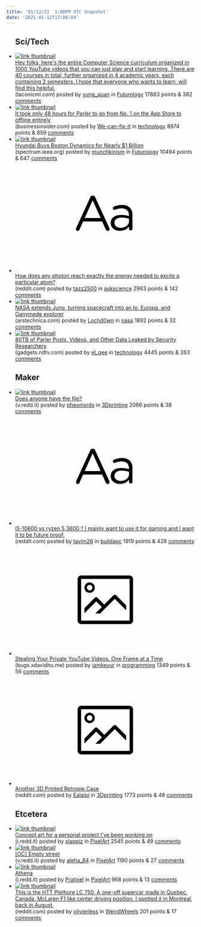 ```yaml
---
title: '01/12/21  1:00PM UTC Snapshot'
date: '2021-01-12T13:00:04'
---
```

<ul>
<h2>Sci/Tech</h2>

<li><a href='https://laconicml.com/computer-science-curriculum-youtube-videos/'><img src='https://b.thumbs.redditmedia.com/UszN0hsCYIxSXz9P5TbGNPg4gUvYX66CBFBdO1BzhuY.jpg' alt='link thumbnail'></a><div><div class='linkTitle'><a href='https://laconicml.com/computer-science-curriculum-youtube-videos/'>Hey folks, here's the entire Computer Science curriculum organized in 1000 YouTube videos that you can just play and start learning. There are 40 courses in total, further organized in 4 academic years, each containing 2 semesters. I hope that everyone who wants to learn, will find this helpful.</a></div>(laconicml.com) posted by <a href='https://www.reddit.com/user/yung_quan'>yung_quan</a> in <a href='https://www.reddit.com/r/Futurology'>Futurology</a> 17883 points & 382 <a href='https://www.reddit.com/r/Futurology/comments/kv7ucv/hey_folks_heres_the_entire_computer_science/'>comments</a></div></li>

<li><a href='https://www.businessinsider.com/parler-topped-app-store-to-offline-after-capitol-siege-2021-1'><img src='https://b.thumbs.redditmedia.com/9UszInqadSXx1D0Ipf-F9PlkfrjNOlTzrHRKQDd_OFA.jpg' alt='link thumbnail'></a><div><div class='linkTitle'><a href='https://www.businessinsider.com/parler-topped-app-store-to-offline-after-capitol-siege-2021-1'>It took only 48 hours for Parler to go from No. 1 on the App Store to offline entirely</a></div>(businessinsider.com) posted by <a href='https://www.reddit.com/user/We-can-fix-it'>We-can-fix-it</a> in <a href='https://www.reddit.com/r/technology'>technology</a> 8974 points & 859 <a href='https://www.reddit.com/r/technology/comments/kv6fim/it_took_only_48_hours_for_parler_to_go_from_no_1/'>comments</a></div></li>

<li><a href='https://spectrum.ieee.org/automaton/robotics/humanoids/hyundai-buys-boston-dynamics'><img src='https://a.thumbs.redditmedia.com/jRmSAbUcDvMkx3dh_HP3YvuRs9-EdQbxt_sR4tRztD0.jpg' alt='link thumbnail'></a><div><div class='linkTitle'><a href='https://spectrum.ieee.org/automaton/robotics/humanoids/hyundai-buys-boston-dynamics'>Hyundai Buys Boston Dynamics for Nearly $1 Billion</a></div>(spectrum.ieee.org) posted by <a href='https://www.reddit.com/user/munchkinism'>munchkinism</a> in <a href='https://www.reddit.com/r/Futurology'>Futurology</a> 10494 points & 647 <a href='https://www.reddit.com/r/Futurology/comments/kv48r2/hyundai_buys_boston_dynamics_for_nearly_1_billion/'>comments</a></div></li>

<li><a href='https://www.reddit.com/r/askscience/comments/kv6f3o/how_does_any_photon_reach_exactly_the_energy/'><svg version='1.1' viewBox='-34 -12 104 64' preserveAspectRatio='xMidYMid slice' xmlns='http://www.w3.org/2000/svg' xmlns:xlink='http://www.w3.org/1999/xlink'>
    <title>text link thumbnail</title>
    <path d='M12.19,8.84a1.45,1.45,0,0,0-1.4-1h-.12a1.46,1.46,0,0,0-1.42,1L1.14,26.56a1.29,1.29,0,0,0-.14.59,1,1,0,0,0,1,1,1.12,1.12,0,0,0,1.08-.77l2.08-4.65h11l2.08,4.59a1.24,1.24,0,0,0,1.12.83,1.08,1.08,0,0,0,1.08-1.08,1.64,1.64,0,0,0-.14-.57ZM6.08,20.71l4.59-10.22,4.6,10.22Z'>
    </path>
    <path d='M32.24,14.78A6.35,6.35,0,0,0,27.6,13.2a11.36,11.36,0,0,0-4.7,1,1,1,0,0,0-.58.89,1,1,0,0,0,.94.92,1.23,1.23,0,0,0,.39-.08,8.87,8.87,0,0,1,3.72-.81c2.7,0,4.28,1.33,4.28,3.92v.5a15.29,15.29,0,0,0-4.42-.61c-3.64,0-6.14,1.61-6.14,4.64v.05c0,2.95,2.7,4.48,5.37,4.48a6.29,6.29,0,0,0,5.19-2.48V26.9a1,1,0,0,0,1,1,1,1,0,0,0,1-1.06V19A5.71,5.71,0,0,0,32.24,14.78Zm-.56,7.7c0,2.28-2.17,3.89-4.81,3.89-1.94,0-3.61-1.06-3.61-2.86v-.06c0-1.8,1.5-3,4.2-3a15.2,15.2,0,0,1,4.22.61Z'>
    </path>
    </svg></a><div><div class='linkTitle'><a href='https://www.reddit.com/r/askscience/comments/kv6f3o/how_does_any_photon_reach_exactly_the_energy/'>How does any photon reach exactly the energy needed to excite a particular atom?</a></div>(reddit.com) posted by <a href='https://www.reddit.com/user/tazz2500'>tazz2500</a> in <a href='https://www.reddit.com/r/askscience'>askscience</a> 2963 points & 142 <a href='https://www.reddit.com/r/askscience/comments/kv6f3o/how_does_any_photon_reach_exactly_the_energy/'>comments</a></div></li>

<li><a href='https://arstechnica.com/science/2021/01/nasa-extends-missions-to-jupiter-and-mars-expect-lots-of-jovian-moon-flybys/'><img src='https://b.thumbs.redditmedia.com/UuZyiy_ofbytO1ko9hCC0UyKkYl4e4mooza8qWZ9PEI.jpg' alt='link thumbnail'></a><div><div class='linkTitle'><a href='https://arstechnica.com/science/2021/01/nasa-extends-missions-to-jupiter-and-mars-expect-lots-of-jovian-moon-flybys/'>NASA extends Juno, turning spacecraft into an Io, Europa, and Ganymede explorer</a></div>(arstechnica.com) posted by <a href='https://www.reddit.com/user/Lochd0wn'>Lochd0wn</a> in <a href='https://www.reddit.com/r/nasa'>nasa</a> 1892 points & 32 <a href='https://www.reddit.com/r/nasa/comments/kv802j/nasa_extends_juno_turning_spacecraft_into_an_io/'>comments</a></div></li>

<li><a href='https://gadgets.ndtv.com/social-networking/news/80tb-parler-posts-photos-videos-leaked-by-security-researchers-law-enforcement-can-use-to-identify-january-6-attackers-2350920'><img src='https://a.thumbs.redditmedia.com/gn67lV4zoTVMRJCeQsZXk2bZcdHzVlaoYPHboWIeiY0.jpg' alt='link thumbnail'></a><div><div class='linkTitle'><a href='https://gadgets.ndtv.com/social-networking/news/80tb-parler-posts-photos-videos-leaked-by-security-researchers-law-enforcement-can-use-to-identify-january-6-attackers-2350920'>80TB of Parler Posts, Videos, and Other Data Leaked by Security Researchers</a></div>(gadgets.ndtv.com) posted by <a href='https://www.reddit.com/user/el_gee'>el_gee</a> in <a href='https://www.reddit.com/r/technology'>technology</a> 4445 points & 263 <a href='https://www.reddit.com/r/technology/comments/kv3yw5/80tb_of_parler_posts_videos_and_other_data_leaked/'>comments</a></div></li>

<h2>Maker</h2>

<li><a href='https://v.redd.it/sazywf89fqa61'><img src='https://a.thumbs.redditmedia.com/sfWkR7pMUg9ceYjoRQ9gQ-zwoBA6-axrJOeIAl2-8m0.jpg' alt='link thumbnail'></a><div><div class='linkTitle'><a href='https://v.redd.it/sazywf89fqa61'>Does anyone have the file?</a></div>(v.redd.it) posted by <a href='https://www.reddit.com/user/pheonixrds'>pheonixrds</a> in <a href='https://www.reddit.com/r/3Dprinting'>3Dprinting</a> 2066 points & 38 <a href='https://www.reddit.com/r/3Dprinting/comments/kv6xvb/does_anyone_have_the_file/'>comments</a></div></li>

<li><a href='https://www.reddit.com/r/buildapc/comments/kv2z21/i510600_vs_ryzen_5_3600_i_mainly_want_to_use_it/'><svg version='1.1' viewBox='-34 -12 104 64' preserveAspectRatio='xMidYMid slice' xmlns='http://www.w3.org/2000/svg' xmlns:xlink='http://www.w3.org/1999/xlink'>
    <title>text link thumbnail</title>
    <path d='M12.19,8.84a1.45,1.45,0,0,0-1.4-1h-.12a1.46,1.46,0,0,0-1.42,1L1.14,26.56a1.29,1.29,0,0,0-.14.59,1,1,0,0,0,1,1,1.12,1.12,0,0,0,1.08-.77l2.08-4.65h11l2.08,4.59a1.24,1.24,0,0,0,1.12.83,1.08,1.08,0,0,0,1.08-1.08,1.64,1.64,0,0,0-.14-.57ZM6.08,20.71l4.59-10.22,4.6,10.22Z'>
    </path>
    <path d='M32.24,14.78A6.35,6.35,0,0,0,27.6,13.2a11.36,11.36,0,0,0-4.7,1,1,1,0,0,0-.58.89,1,1,0,0,0,.94.92,1.23,1.23,0,0,0,.39-.08,8.87,8.87,0,0,1,3.72-.81c2.7,0,4.28,1.33,4.28,3.92v.5a15.29,15.29,0,0,0-4.42-.61c-3.64,0-6.14,1.61-6.14,4.64v.05c0,2.95,2.7,4.48,5.37,4.48a6.29,6.29,0,0,0,5.19-2.48V26.9a1,1,0,0,0,1,1,1,1,0,0,0,1-1.06V19A5.71,5.71,0,0,0,32.24,14.78Zm-.56,7.7c0,2.28-2.17,3.89-4.81,3.89-1.94,0-3.61-1.06-3.61-2.86v-.06c0-1.8,1.5-3,4.2-3a15.2,15.2,0,0,1,4.22.61Z'>
    </path>
    </svg></a><div><div class='linkTitle'><a href='https://www.reddit.com/r/buildapc/comments/kv2z21/i510600_vs_ryzen_5_3600_i_mainly_want_to_use_it/'>i5-10600 vs ryzen 5 3600 ? I mainly want to use it for gaming and I want it to be future proof.</a></div>(reddit.com) posted by <a href='https://www.reddit.com/user/tavim26'>tavim26</a> in <a href='https://www.reddit.com/r/buildapc'>buildapc</a> 1919 points & 428 <a href='https://www.reddit.com/r/buildapc/comments/kv2z21/i510600_vs_ryzen_5_3600_i_mainly_want_to_use_it/'>comments</a></div></li>

<li><a href='https://bugs.xdavidhu.me/google/2021/01/11/stealing-your-private-videos-one-frame-at-a-time/'><svg version='1.1' viewBox='-34 -14 104 64' preserveAspectRatio='xMidYMid meet' xmlns='http://www.w3.org/2000/svg' xmlns:xlink='http://www.w3.org/1999/xlink'>
    <title>link thumbnail</title>
    <path d='M32,4H4A2,2,0,0,0,2,6V30a2,2,0,0,0,2,2H32a2,2,0,0,0,2-2V6A2,2,0,0,0,32,4ZM4,30V6H32V30Z'></path>
    <path d='M8.92,14a3,3,0,1,0-3-3A3,3,0,0,0,8.92,14Zm0-4.6A1.6,1.6,0,1,1,7.33,11,1.6,1.6,0,0,1,8.92,9.41Z'></path>
    <path d='M22.78,15.37l-5.4,5.4-4-4a1,1,0,0,0-1.41,0L5.92,22.9v2.83l6.79-6.79L16,22.18l-3.75,3.75H15l8.45-8.45L30,24V21.18l-5.81-5.81A1,1,0,0,0,22.78,15.37Z'></path>
    </svg></a><div><div class='linkTitle'><a href='https://bugs.xdavidhu.me/google/2021/01/11/stealing-your-private-videos-one-frame-at-a-time/'>Stealing Your Private YouTube Videos, One Frame at a Time</a></div>(bugs.xdavidhu.me) posted by <a href='https://www.reddit.com/user/iamkeyur'>iamkeyur</a> in <a href='https://www.reddit.com/r/programming'>programming</a> 1349 points & 56 <a href='https://www.reddit.com/r/programming/comments/kv3jf4/stealing_your_private_youtube_videos_one_frame_at/'>comments</a></div></li>

<li><a href='https://www.reddit.com/gallery/kv4yjc'><svg version='1.1' viewBox='-34 -14 104 64' preserveAspectRatio='xMidYMid meet' xmlns='http://www.w3.org/2000/svg' xmlns:xlink='http://www.w3.org/1999/xlink'>
    <title>link thumbnail</title>
    <path d='M32,4H4A2,2,0,0,0,2,6V30a2,2,0,0,0,2,2H32a2,2,0,0,0,2-2V6A2,2,0,0,0,32,4ZM4,30V6H32V30Z'></path>
    <path d='M8.92,14a3,3,0,1,0-3-3A3,3,0,0,0,8.92,14Zm0-4.6A1.6,1.6,0,1,1,7.33,11,1.6,1.6,0,0,1,8.92,9.41Z'></path>
    <path d='M22.78,15.37l-5.4,5.4-4-4a1,1,0,0,0-1.41,0L5.92,22.9v2.83l6.79-6.79L16,22.18l-3.75,3.75H15l8.45-8.45L30,24V21.18l-5.81-5.81A1,1,0,0,0,22.78,15.37Z'></path>
    </svg></a><div><div class='linkTitle'><a href='https://www.reddit.com/gallery/kv4yjc'>Another 3D Printed Retropie Case</a></div>(reddit.com) posted by <a href='https://www.reddit.com/user/Ealaipi'>Ealaipi</a> in <a href='https://www.reddit.com/r/3Dprinting'>3Dprinting</a> 1773 points & 48 <a href='https://www.reddit.com/r/3Dprinting/comments/kv4yjc/another_3d_printed_retropie_case/'>comments</a></div></li>

<h2>Etcetera</h2>

<li><a href='https://i.redd.it/y3yfqcjl4ra61.png'><img src='https://b.thumbs.redditmedia.com/9fGiDz2xOlogPWknsqCeU4r7FiMXF1J4_lpN1gasq3c.jpg' alt='link thumbnail'></a><div><div class='linkTitle'><a href='https://i.redd.it/y3yfqcjl4ra61.png'>Concept art for a personal project I've been working on</a></div>(i.redd.it) posted by <a href='https://www.reddit.com/user/slappiz'>slappiz</a> in <a href='https://www.reddit.com/r/PixelArt'>PixelArt</a> 2545 points & 49 <a href='https://www.reddit.com/r/PixelArt/comments/kv9jbx/concept_art_for_a_personal_project_ive_been/'>comments</a></div></li>

<li><a href='https://v.redd.it/ydd3iu3jnpa61'><img src='https://b.thumbs.redditmedia.com/SVPdail-eJOaCTExC9KUknP2_am7uKReO7evT5g6mKk.jpg' alt='link thumbnail'></a><div><div class='linkTitle'><a href='https://v.redd.it/ydd3iu3jnpa61'>[OC] Empty street</a></div>(v.redd.it) posted by <a href='https://www.reddit.com/user/aleha_84'>aleha_84</a> in <a href='https://www.reddit.com/r/PixelArt'>PixelArt</a> 1190 points & 27 <a href='https://www.reddit.com/r/PixelArt/comments/kv3c6t/oc_empty_street/'>comments</a></div></li>

<li><a href='https://i.redd.it/ypkj8mivcqa61.png'><img src='https://a.thumbs.redditmedia.com/Kf3s0QspEYu8NXQZutfjxf3dWzjjm-W9M0SHchTJ_X0.jpg' alt='link thumbnail'></a><div><div class='linkTitle'><a href='https://i.redd.it/ypkj8mivcqa61.png'>Athena</a></div>(i.redd.it) posted by <a href='https://www.reddit.com/user/Pratixel'>Pratixel</a> in <a href='https://www.reddit.com/r/PixelArt'>PixelArt</a> 968 points & 13 <a href='https://www.reddit.com/r/PixelArt/comments/kv64vy/athena/'>comments</a></div></li>

<li><a href='https://www.reddit.com/gallery/kv9w46'><img src='https://b.thumbs.redditmedia.com/7rLlL438W17BtSubZlvSch_5j1Z97AS10umv09aVlXI.jpg' alt='link thumbnail'></a><div><div class='linkTitle'><a href='https://www.reddit.com/gallery/kv9w46'>This is the HTT Plethore LC 750. A one-off supercar made in Quebec, Canada. McLaren F1 like center driving position. I spotted it in Montreal, back in August.</a></div>(reddit.com) posted by <a href='https://www.reddit.com/user/olivierless'>olivierless</a> in <a href='https://www.reddit.com/r/WeirdWheels'>WeirdWheels</a> 201 points & 17 <a href='https://www.reddit.com/r/WeirdWheels/comments/kv9w46/this_is_the_htt_plethore_lc_750_a_oneoff_supercar/'>comments</a></div></li>

</ul>

